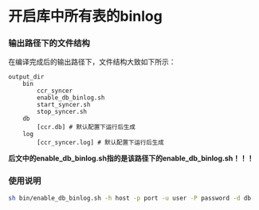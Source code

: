 # 开启库中所有表的binlog
### 输出路径下的文件结构
在编译完成后的输出路径下，文件结构大致如下所示：
```
output_dir
    bin
        ccr_syncer
        enable_db_binlog.sh
        start_syncer.sh
        stop_syncer.sh
    db
        [ccr.db] # 默认配置下运行后生成
    log
        [ccr_syncer.log] # 默认配置下运行后生成
```
**后文中的enable_db_binlog.sh指的是该路径下的enable_db_binlog.sh！！！**
### 使用说明
```bash
sh bin/enable_db_binlog.sh -h host -p port -u user -P password -d db
```